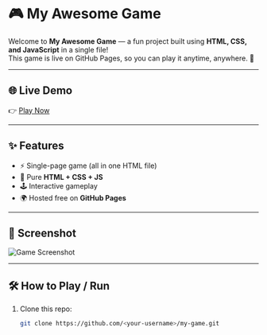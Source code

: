# 🎮 My Awesome Game

Welcome to **My Awesome Game** — a fun project built using **HTML, CSS, and JavaScript** in a single file!  
This game is live on GitHub Pages, so you can play it anytime, anywhere. 🚀  

---

## 🌐 Live Demo
👉 [Play Now](https://<your-username>.github.io/my-game/)

---

## ✨ Features
- ⚡ Single-page game (all in one HTML file)
- 🎨 Pure **HTML + CSS + JS**
- 🕹️ Interactive gameplay
- 🌍 Hosted free on **GitHub Pages**

---

## 📸 Screenshot
![Game Screenshot](https://your-screenshot-link.com/screenshot.png)

---

## 🛠️ How to Play / Run
1. Clone this repo:
   ```bash
   git clone https://github.com/<your-username>/my-game.git
